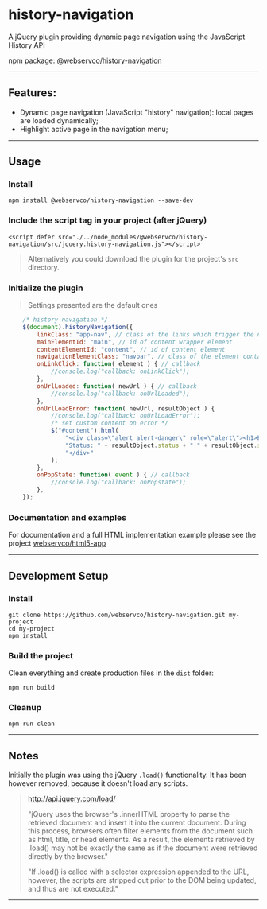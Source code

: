 # history-navigation

A jQuery plugin providing dynamic page navigation using the JavaScript History API

npm package: [@webservco/history-navigation](https://www.npmjs.com/package/@webservco/history-navigation)

---

## Features:
- Dynamic page navigation (JavaScript "history" navigation): local pages are loaded dynamically;
- Highlight active page in the navigation menu;

---

## Usage

### Install
```
npm install @webservco/history-navigation --save-dev
```

### Include the script tag in your project (after jQuery)
```
<script defer src="./../node_modules/@webservco/history-navigation/src/jquery.history-navigation.js"></script>
```

> Alternatively you could download the plugin for the project's `src` directory.

### Initialize the plugin

> Settings presented are the default ones

```JavaScript
    /* history navigation */
    $(document).historyNavigation({
        linkClass: "app-nav", // class of the links which trigger the navigation
        mainElementId: "main", // id of content wrapper element
        contentElementId: "content", // id of content element
        navigationElementClass: "navbar", // class of the element containing the navigation links
        onLinkClick: function( element ) { // callback
            //console.log("callback: onLinkClick");
        },
        onUrlLoaded: function( newUrl ) { // callback
            //console.log("callback: onUrlLoaded");
        },
        onUrlLoadError: function( newUrl, resultObject ) {
            //console.log("callback: onUrlLoadError");
            /* set custom content on error */
            $("#content").html(
                "<div class=\"alert alert-danger\" role=\"alert\"><h1>Error loading page</h1>" +
                "Status: " + resultObject.status + " " + resultObject.statusText +
                "</div>"
            );
        },
        onPopState: function( event ) { // callback
            //console.log("callback: onPopstate");
        },
    });
```

### Documentation and examples
For documentation and a full HTML implementation example please see the project [webservco/html5-app](https://github.com/webservco/html5-app)

---

## Development Setup

### Install
```
git clone https://github.com/webservco/history-navigation.git my-project
cd my-project
npm install
```

### Build the project
Clean everything and create production files in the `dist` folder:
```
npm run build
```

### Cleanup
```
npm run clean
```

---

## Notes

Initially the plugin was using the jQuery `.load()` functionality.
It has been however removed, because it doesn't load any scripts.
> http://api.jquery.com/load/
>
> "jQuery uses the browser's .innerHTML property to parse the retrieved document and insert it into the current document. During this process, browsers often filter elements from the document such as html, title, or head elements. As a result, the elements retrieved by .load() may not be exactly the same as if the document were retrieved directly by the browser."
>
> "If .load() is called with a selector expression appended to the URL, however, the scripts are stripped out prior to the DOM being updated, and thus are not executed."

---
